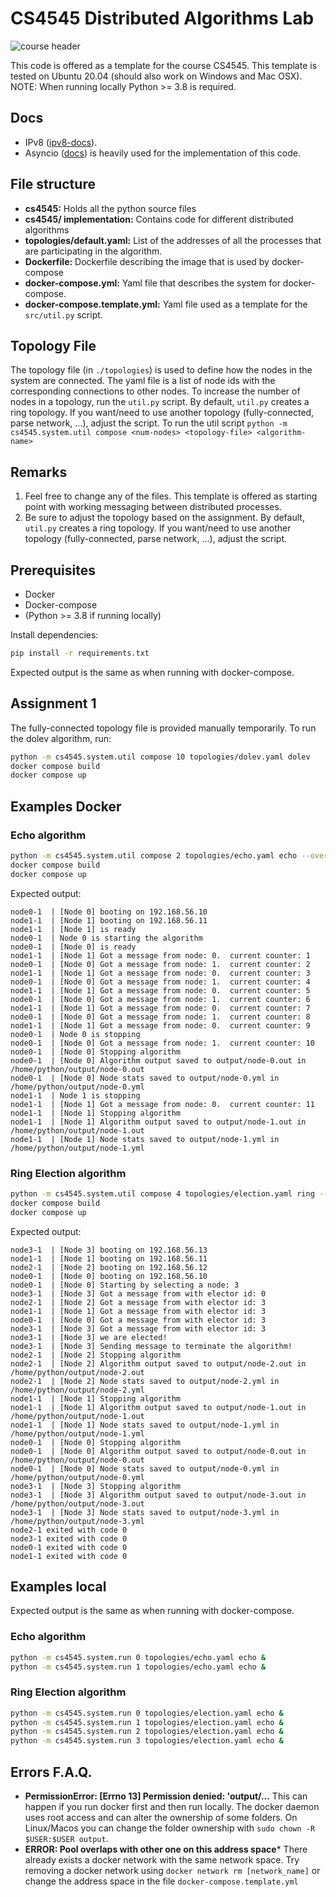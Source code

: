 # CS4545 Distributed Algorithms Lab
![course header](img/course_header.jpeg)

This code is offered as a template for the course CS4545.
This template is tested on Ubuntu 20.04 (should also work on Windows and Mac OSX).
NOTE: When running locally Python >= 3.8  is required.

## Docs

- IPv8 ([ipv8-docs](https://py-ipv8.readthedocs.io/en/latest/index.html)).
- Asyncio ([docs](https://docs.python.org/3/library/asyncio.html)) is heavily used for the implementation of this code.

## File structure
- **cs4545:** Holds all the python source files
- **cs4545/ implementation:** Contains code for different distributed algorithms
- **topologies/default.yaml:** List of the addresses of all the processes that are participating in the algorithm.
- **Dockerfile:** Dockerfile describing the image that is used by docker-compose
- **docker-compose.yml:** Yaml file that describes the system for docker-compose.
- **docker-compose.template.yml:** Yaml file used as a template for the `src/util.py` script.

## Topology File
The topology file (in `./topologies`) is used to define how the nodes in the system are connected.
The yaml file is a list of node ids with the corresponding connections to other nodes.
To increase the number of nodes in a topology, run the `util.py` script.
By default, `util.py` creates a ring topology. If you want/need to use another topology (fully-connected, parse network, ...), adjust the script.
To run the util script `python -m cs4545.system.util compose <num-nodes> <topology-file> <algorithm-name>`



## Remarks

1. Feel free to change any of the files. This template is offered as starting point with working messaging between distributed processes.
2. Be sure to adjust the topology based on the assignment. By default, `util.py` creates a ring topology. If you want/need to use another topology (fully-connected, parse network, ...), adjust the script.


## Prerequisites

- Docker
- Docker-compose
- (Python >= 3.8 if running locally)

Install dependencies:

```bash
pip install -r requirements.txt
```

Expected output is the same as when running with docker-compose.

## Assignment 1

The fully-connected topology file is provided manually temporarily. To run the dolev algorithm, run:

```bash
python -m cs4545.system.util compose 10 topologies/dolev.yaml dolev
docker compose build
docker compose up
```



## Examples Docker

### Echo algorithm

```bash
python -m cs4545.system.util compose 2 topologies/echo.yaml echo --overwrite_topology
docker compose build
docker compose up
```

Expected output:

```text
node0-1  | [Node 0] booting on 192.168.56.10
node1-1  | [Node 1] booting on 192.168.56.11
node1-1  | [Node 1] is ready
node0-1  | Node 0 is starting the algorithm
node0-1  | [Node 0] is ready
node1-1  | [Node 1] Got a message from node: 0.  current counter: 1
node0-1  | [Node 0] Got a message from node: 1.  current counter: 2
node1-1  | [Node 1] Got a message from node: 0.  current counter: 3
node0-1  | [Node 0] Got a message from node: 1.  current counter: 4
node1-1  | [Node 1] Got a message from node: 0.  current counter: 5
node0-1  | [Node 0] Got a message from node: 1.  current counter: 6
node1-1  | [Node 1] Got a message from node: 0.  current counter: 7
node0-1  | [Node 0] Got a message from node: 1.  current counter: 8
node1-1  | [Node 1] Got a message from node: 0.  current counter: 9
node0-1  | Node 0 is stopping
node0-1  | [Node 0] Got a message from node: 1.  current counter: 10
node0-1  | [Node 0] Stopping algorithm
node0-1  | [Node 0] Algorithm output saved to output/node-0.out in /home/python/output/node-0.out
node0-1  | [Node 0] Node stats saved to output/node-0.yml in /home/python/output/node-0.yml
node1-1  | Node 1 is stopping
node1-1  | [Node 1] Got a message from node: 0.  current counter: 11
node1-1  | [Node 1] Stopping algorithm
node1-1  | [Node 1] Algorithm output saved to output/node-1.out in /home/python/output/node-1.out
node1-1  | [Node 1] Node stats saved to output/node-1.yml in /home/python/output/node-1.yml

```

### Ring Election algorithm

```bash
python -m cs4545.system.util compose 4 topologies/election.yaml ring --overwrite_topology
docker compose build
docker compose up
```

Expected output:

```text
node3-1  | [Node 3] booting on 192.168.56.13
node1-1  | [Node 1] booting on 192.168.56.11
node2-1  | [Node 2] booting on 192.168.56.12
node0-1  | [Node 0] booting on 192.168.56.10
node0-1  | [Node 0] Starting by selecting a node: 3
node3-1  | [Node 3] Got a message from with elector id: 0
node2-1  | [Node 2] Got a message from with elector id: 3
node1-1  | [Node 1] Got a message from with elector id: 3
node0-1  | [Node 0] Got a message from with elector id: 3
node3-1  | [Node 3] Got a message from with elector id: 3
node3-1  | [Node 3] we are elected!
node3-1  | [Node 3] Sending message to terminate the algorithm!
node2-1  | [Node 2] Stopping algorithm
node2-1  | [Node 2] Algorithm output saved to output/node-2.out in /home/python/output/node-2.out
node2-1  | [Node 2] Node stats saved to output/node-2.yml in /home/python/output/node-2.yml
node1-1  | [Node 1] Stopping algorithm
node1-1  | [Node 1] Algorithm output saved to output/node-1.out in /home/python/output/node-1.out
node1-1  | [Node 1] Node stats saved to output/node-1.yml in /home/python/output/node-1.yml
node0-1  | [Node 0] Stopping algorithm
node0-1  | [Node 0] Algorithm output saved to output/node-0.out in /home/python/output/node-0.out
node0-1  | [Node 0] Node stats saved to output/node-0.yml in /home/python/output/node-0.yml
node3-1  | [Node 3] Stopping algorithm
node3-1  | [Node 3] Algorithm output saved to output/node-3.out in /home/python/output/node-3.out
node3-1  | [Node 3] Node stats saved to output/node-3.yml in /home/python/output/node-3.yml
node2-1 exited with code 0
node3-1 exited with code 0
node0-1 exited with code 0
node1-1 exited with code 0
```

## Examples local

Expected output is the same as when running with docker-compose.

### Echo algorithm

```bash
python -m cs4545.system.run 0 topologies/echo.yaml echo &
python -m cs4545.system.run 1 topologies/echo.yaml echo &
```

### Ring Election algorithm

```bash
python -m cs4545.system.run 0 topologies/election.yaml echo &
python -m cs4545.system.run 1 topologies/election.yaml echo &
python -m cs4545.system.run 2 topologies/election.yaml echo &
python -m cs4545.system.run 3 topologies/election.yaml echo &
```


## Errors F.A.Q.

- **PermissionError: [Errno 13] Permission denied: 'output/...**
This can happen if you run docker first and then run locally. The docker daemon uses root access and can alter the ownership of some folders.
On Linux/Macos you can change the folder ownership with `sudo chown -R $USER:$USER output`.
- **ERROR: Pool overlaps with other one on this address space***
There already exists a docker network with the same network space. Try removing a docker network using `docker network rm [network_name]` or change the address space in the file `docker-compose.template.yml`